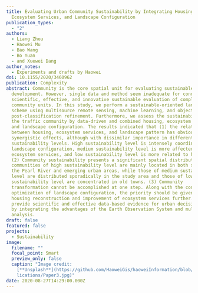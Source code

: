 ```yaml
---
title: Evaluating Urban Community Sustainability by Integrating Housing,
  Ecosystem Services, and Landscape Configuration
publication_types:
  - "2"
authors:
  - Liang Zhou
  - Haowei Mu
  - Bao Wang
  - Bo Yuan
  - and Xuewei Dang
author_notes:
  - Experiments and drafts by Haowei
doi: 10.1155/2020/3460962
publication: Complexity
abstract: Community is the core spatial unit for evaluating sustainable
  development. However, single data and method seem inadequate for conducting a
  scientific, effective, and innovative sustainable evaluation of complex
  community units. In this study, we perform a sustainable-oriented land use
  scheme using multisource remote sensing, machine learning, and object-based
  post-classification refinement. Furthermore, we assess the sustainability of
  the traffic community by data-driven and combined housing, ecosystem services,
  and landscape configuration. The results indicated that (1) the relationship
  between housing, ecosystem services, and landscape pattern has obvious
  synergistic effects, although with dissimilar importance in different
  sustainability levels. High sustainability level is intensely coordinated with
  landscape configuration, medium sustainability level is more affected by
  ecosystem services, and low sustainability level is more related to housing.
  (2) Community sustainability presents a significant spatial distribution. The
  communities of high sustainability level are mainly located in both sides of
  the Pearl River and emerging urban areas, while those of medium sustainability
  level are distributed sporadically in the study area and those of low
  sustainability level are concentrated in old towns. (3) Community
  transformation cannot be accomplished at one step. Along with the continuous
  optimization of landscape configuration, the priority should be given to
  housing reconstruction and improvement of ecosystem services further. We
  provide scientific and effective data-based evidence for urban decision-makers
  by integrating the advantages of the Earth Observation System and multifactor
  analysis.
draft: false
featured: false
projects:
  - Sustainability
image:
  filename: ""
  focal_point: Smart
  preview_only: false
  caption: "Image credit:
    [**Unsplash**](https://github.com/HaoweiGis/haoweiInformation/blob/main/Pub\
    lications/Paper3.jpg)"
date: 2020-08-27T14:29:00.000Z
---
```

